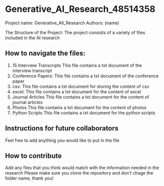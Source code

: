 # Generative_AI_Research_48514358

Project name: Generative_All_Research
Authors: (name)

The Structure of the Project:
The project consists of a variety of files included in the AI research

## How to navigate the files:
1. 15 Interview Transcripts
This file contains a txt document of the interview transcript
2. Conference Papers:
This file contains a txt document of the conference paper
3. csv:
This file contains a txt document for storing the content of csv
4. excel:
This file contains a txt document for the content of excel
5. Journal Articles
This file contains a txt document for the content of journal articles
6. Photos
This file contains a txt document for the content of photos
7. Python Scripts
This file contains a txt document for the python scripts

## Instructions for future collaborators
Feel free to add anything you would like to put in the file

## How to contribute
Add any files that you think would match with the information needed in the research
Please make sure you clone the repository and don't chage the folder name, thank you!


